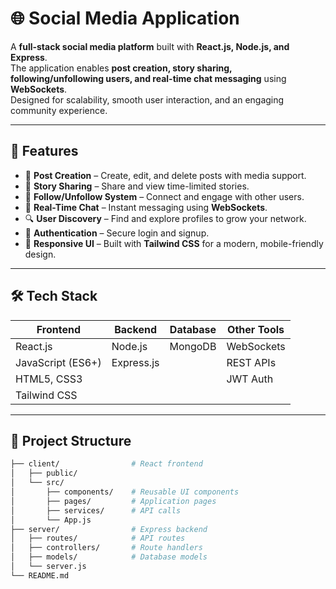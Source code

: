 # 🌐 Social Media Application

A **full-stack social media platform** built with **React.js, Node.js, and Express**.  
The application enables **post creation, story sharing, following/unfollowing users, and real-time chat messaging** using **WebSockets**.  
Designed for scalability, smooth user interaction, and an engaging community experience.

---

## 🚀 Features

- 📝 **Post Creation** – Create, edit, and delete posts with media support.
- 📖 **Story Sharing** – Share and view time-limited stories.
- 👥 **Follow/Unfollow System** – Connect and engage with other users.
- 💬 **Real-Time Chat** – Instant messaging using **WebSockets**.
- 🔍 **User Discovery** – Find and explore profiles to grow your network.
- 🔐 **Authentication** – Secure login and signup.
- 🎨 **Responsive UI** – Built with **Tailwind CSS** for a modern, mobile-friendly design.

---

## 🛠️ Tech Stack

| Frontend         | Backend          | Database  | Other Tools |
|------------------|------------------|-----------|-------------|
| React.js         | Node.js          | MongoDB   | WebSockets  |
| JavaScript (ES6+) | Express.js       |           | REST APIs   |
| HTML5, CSS3      |                  |           | JWT Auth    |
| Tailwind CSS     |                  |           |             |

---

## 📂 Project Structure

```bash
├── client/                # React frontend
│   ├── public/
│   └── src/
│       ├── components/    # Reusable UI components
│       ├── pages/         # Application pages
│       ├── services/      # API calls
│       └── App.js
├── server/                # Express backend
│   ├── routes/            # API routes
│   ├── controllers/       # Route handlers
│   ├── models/            # Database models
│   └── server.js
└── README.md


